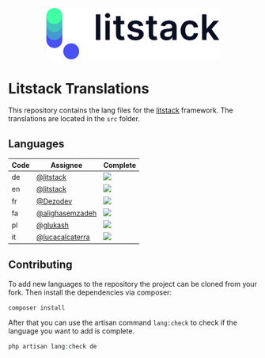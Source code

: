 <p align="center">
    <img width="350px" style="max-width:100%;" src="https://raw.githubusercontent.com/litstack/art/master/logo/png/litstack_logo.png">
</p>

# Litstack Translations

This repository contains the lang files for the [litstack](https://litstack.io)
framework. The translations are located in the `src` folder.

## Languages

<div class="languages-start"></div>

| Code | Assignee                                 | Complete                                                     |
| ---- | ---------------------------------------- | ------------------------------------------------------------ |
| de   | [@litstack](https://github.com/litstack) | <img src="https://img.shields.io/badge/-complete-%239ff2ae"> |
| en   | [@litstack](https://github.com/litstack) | <img src="https://img.shields.io/badge/-complete-%239ff2ae"> |
| fr   | [@Dezodev](https://github.com/Dezodev) | <img src="https://img.shields.io/badge/-complete-%239ff2ae"> |
| fa   | [@alighasemzadeh](https://github.com/alighasemzadeh) | <img src="https://img.shields.io/badge/-complete-%239ff2ae"> |
| pl   | [@glukash](https://github.com/glukash) | <img src="https://img.shields.io/badge/-complete-%239ff2ae"> |
| it   | [@lucacalcaterra ](https://github.com/lucacalcaterra ) | <img src="https://img.shields.io/badge/-complete-%239ff2ae"> |

<div class="languages-end"></div>

## Contributing

To add new languages to the repository the project can be cloned from your fork.
Then install the dependencies via composer:

```shell
composer install
```

After that you can use the artisan command `lang:check` to check if the language
you want to add is complete.

```php
php artisan lang:check de
```
